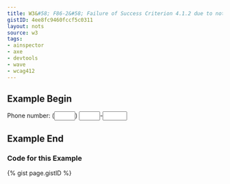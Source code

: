 ```yaml
---
title: W3&#58; F86-2&#58; Failure of Success Criterion 4.1.2 due to not providing names for each part of a multi-part form field, such as a US telephone number
gistID: 4ee8fc9460fccf5c0311
layout: nots
source: w3
tags:
- ainspector
- axe
- devtools
- wave
- wcag412
---
```


<h2 aria-describedby="{{ page.gistID }}">Example Begin</h2>
<div class="rendered-not">
Phone number: (<input type="text" size="3">) <input type="text" size="3">-<input type="text" size="4">
</div> <!-- rendered-not -->

<h2 aria-describedby="{{ page.gistID }}">Example End</h2>

<h3 aria-describedby="{{ page.gistID }}">Code for this Example</h3>
{% gist page.gistID %}